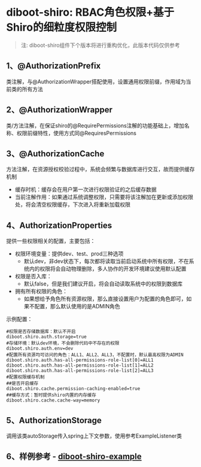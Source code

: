 # diboot-shiro: RBAC角色权限+基于Shiro的细粒度权限控制
> 注: diboot-shiro组件下个版本将进行重构优化，此版本代码仅供参考

## 1、@AuthorizationPrefix 
类注解，与@AuthorizationWrapper搭配使用，设置通用权限前缀，作用域为当前类的所有方法

## 2、@AuthorizationWrapper 
类/方法注解，在保证shiro的@RequirePermissions注解的功能基础上，增加名称、权限前缀特性，使用方式同@RequiresPermissions

## 3、@AuthorizationCache 
方法注解，在资源授权校验过程中，系统会频繁与数据库进行交互，故而提供缓存机制
 * 缓存时机：缓存会在用户第一次进行权限验证的之后缓存数据
 * 当前注解作用：如果通过系统调整权限，只需要将该注解加在更新或添加权限处，将会清空权限缓存，下次进入将重新加载权限

## 4、AuthorizationProperties
提供一些权限相关的配置，主要包括：
- 权限环境变量：提供dev、test、prod三种选项
  - 默认dev，非dev状态下，每次都将读取当前启动系统中所有权限，不在系统内的权限将会自动物理删除，多人协作的开发环境建议使用默认配置
- 权限是否入库：
  - 默认false，但是我们建议开启，将会自动读取系统中的权限到数据库
- 拥有所有权限的角色：
  - 如果想给予角色所有资源权限，那么直接设置用户为配置的角色即可，如果不配置，那么默认使用的是ADMIN角色

示例配置：
```
#权限是否存储数据库：默认不开启
diboot.shiro.auth.storage=true
#存储环境：默认dev环境，不会删除代码中不存在的权限
diboot.shiro.auth.env=dev
#配置所有资源均可访问的角色：ALL1、ALL2、ALL3，不配置时，默认最高权限为ADMIN
diboot.shiro.auth.has-all-permissions-role-list[0]=ALL1
diboot.shiro.auth.has-all-permissions-role-list[1]=ALL2
diboot.shiro.auth.has-all-permissions-role-list[2]=ALL3
#配置权限缓存机制
##是否开启缓存
diboot.shiro.cache.permission-caching-enabled=true
##缓存方式：暂时提供shiro内置的内存缓存
diboot.shiro.cache.cache-way=memory
```

## 5、AuthorizationStorage
调用该类autoStorage传入spring上下文参数，使用参考ExampleListener类

## 6、样例参考 - [diboot-shiro-example](https://github.com/dibo-software/diboot-v2-example)
